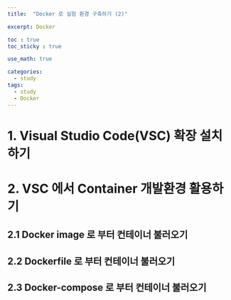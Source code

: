 ```yaml
---
title:  "Docker 로 실험 환경 구축하기 (2)"

excerpt: Docker

toc : true
toc_sticky : true  

use_math: true

categories:
  - study
tags:
  - study
  - Docker
---
```


# 1. Visual Studio Code(VSC) 확장 설치하기

# 2. VSC 에서 Container 개발환경 활용하기 

## 2.1 Docker image 로 부터 컨테이너 불러오기 

## 2.2 Dockerfile 로 부터 컨테이너 불러오기 

## 2.3 Docker-compose 로 부터 컨테이너 불러오기 